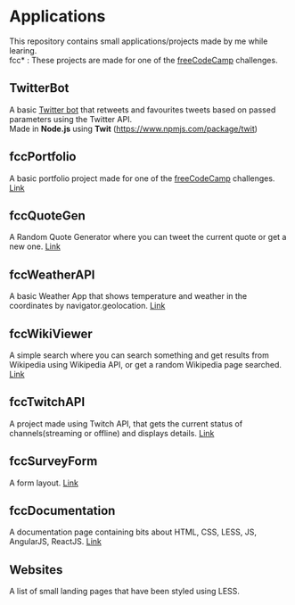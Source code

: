 # Applications
This repository contains small applications/projects made by me while learing.  
fcc* : These projects are made for one of the [freeCodeCamp](https://www.freecodecamp.org/) challenges.  

## TwitterBot 
A basic [Twitter bot](https://twitter.com/PhoenixGyaan) that retweets and favourites tweets based on passed parameters using the Twitter API.  
Made in **Node.js** using **Twit** (https://www.npmjs.com/package/twit)

## fccPortfolio 
A basic portfolio project made for one of the [freeCodeCamp](https://www.freecodecamp.org/) challenges. [Link](https://codepen.io/phoenixabhishek/full/LdJgba/)

## fccQuoteGen 
A Random Quote Generator where you can tweet the current quote or get a new one.  [Link](https://codepen.io/phoenixabhishek/full/xWMqoE/)

## fccWeatherAPI 
A basic Weather App that shows temperature and weather in the coordinates by navigator.geolocation.  [Link](https://codepen.io/phoenixabhishek/full/MVLLGK/)
 
## fccWikiViewer 
A simple search where you can search something and get results from Wikipedia using Wikipedia API, or get a random Wikipedia page searched.   [Link](https://codepen.io/phoenixabhishek/full/QmXvOm/)

## fccTwitchAPI 
A project made using Twitch API, that gets the current status of channels(streaming or offline) and displays details.  [Link](https://codepen.io/phoenixabhishek/full/geVwWy)

## fccSurveyForm  
A form layout.  [Link](https://codepen.io/phoenixabhishek/full/jKKvNo)

## fccDocumentation  
A documentation page containing bits about HTML, CSS, LESS, JS, AngularJS, ReactJS. [Link](https://codepen.io/phoenixabhishek/full/WyKrgN)

## Websites  
A list of small landing pages that have been styled using LESS.
